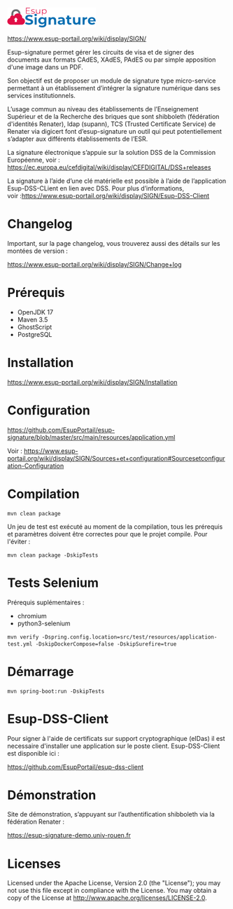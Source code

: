 ![ESUP-SIGNATURE](https://github.com/EsupPortail/esup-signature/raw/master/src/main/resources/static/images/logo.png)

https://www.esup-portail.org/wiki/display/SIGN/

Esup-signature permet gérer les circuits de visa et de signer des documents aux formats CAdES, XAdES, PAdES ou par simple apposition d'une image dans un PDF.

Son objectif est de proposer un module de signature type micro-service permettant à un établissement d’intégrer la signature numérique dans ses services institutionnels.

L’usage commun au niveau des établissements de l’Enseignement Supérieur et de la Recherche des briques que sont shibboleth (fédération d'identités Renater), ldap (supann), TCS (Trusted Certificate Service) de Renater via digicert font d’esup-signature un outil qui peut potentiellement s’adapter aux différents établissements de l’ESR.

La signature électronique s’appuie sur la solution DSS de la Commission Européenne, voir :
https://ec.europa.eu/cefdigital/wiki/display/CEFDIGITAL/DSS+releases

La signature à l’aide d’une clé matérielle est possible à l’aide de l’application Esup-DSS-CLient en lien avec DSS. 
Pour plus d’informations, voir :https://www.esup-portail.org/wiki/display/SIGN/Esup-DSS-Client

# Changelog

Important, sur la page changelog, vous trouverez aussi des détails sur les montées de version : 

https://www.esup-portail.org/wiki/display/SIGN/Change+log

# Prérequis

 * OpenJDK 17
 * Maven 3.5
 * GhostScript
 * PostgreSQL
 
# Installation

https://www.esup-portail.org/wiki/display/SIGN/Installation

# Configuration

https://github.com/EsupPortail/esup-signature/blob/master/src/main/resources/application.yml

Voir : https://www.esup-portail.org/wiki/display/SIGN/Sources+et+configuration#Sourcesetconfiguration-Configuration

# Compilation

```
mvn clean package
```
Un jeu de test est exécuté au moment de la compilation, tous les prérequis et paramètres doivent être correctes pour que le projet compile.
Pour l'éviter :

```
mvn clean package -DskipTests
```

# Tests Selenium

Prérequis suplémentaires :

 * chromium
 * python3-selenium
 
```
mvn verify -Dspring.config.location=src/test/resources/application-test.yml -DskipDockerCompose=false -DskipSurefire=true
```


# Démarrage

```
mvn spring-boot:run -DskipTests
```

# Esup-DSS-Client

Pour signer à l'aide de certificats sur support cryptographique (eIDas) il est necessaire d'installer une application sur le poste client.
Esup-DSS-Client est disponible ici :

https://github.com/EsupPortail/esup-dss-client

# Démonstration

Site de démonstration, s’appuyant sur l’authentification shibboleth via la fédération Renater :

https://esup-signature-demo.univ-rouen.fr

# Licenses

Licensed under the Apache License, Version 2.0 (the "License"); you may not use this file except in compliance with the License. You may obtain a copy of the License at http://www.apache.org/licenses/LICENSE-2.0.
